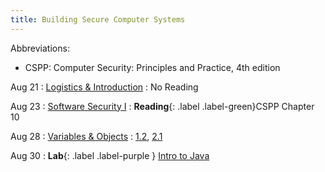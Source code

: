 ```yaml
---
title: Building Secure Computer Systems
---
```


Abbreviations:
- CSPP: Computer Security: Principles and Practice, 4th edition

Aug 21
: [Logistics & Introduction](#)
  : No Reading

Aug 23
: [Software Security I](#)
  : **Reading**{: .label .label-green}CSPP Chapter 10

Aug 28
: [Variables & Objects](#)
  : [1.2](#), [2.1](#)

Aug 30
: **Lab**{: .label .label-purple } [Intro to Java](#)
